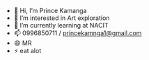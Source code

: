 - 👋 Hi, I’m Prince Kamanga
- 👀 I’m interested in Art exploration
- 🌱 I’m currently learning at NACIT
- 📫 0996850711 / princekamnga1@gmail.com
- 😄 MR
- ⚡ eat alot

<!---
Cyber-prince-k/Cyber-prince-k is a ✨ special ✨ repository because its `README.md` (this file) appears on your GitHub profile.
You can click the Preview link to take a look at your changes.
--->
